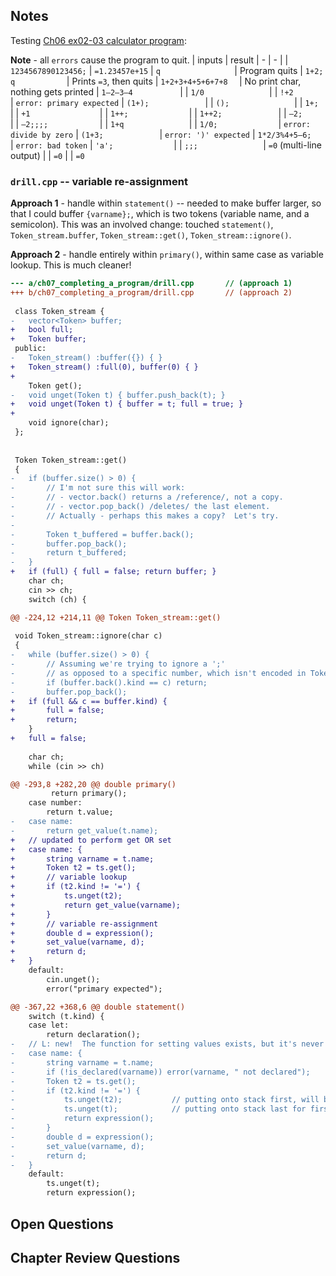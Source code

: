## Notes

Testing [Ch06 ex02-03 calculator program](../ch06_writing_a_program/exercise_02-03.cpp):

**Note** - all `errors` cause the program to quit.
| inputs              | result
| -                   | - |
| `1234567890123456;` | `=1.23457e+15`
| `q                ` | Program quits
| `1+2; q           ` | Prints `=3`, then quits
| `1+2+3+4+5+6+7+8  ` | No print char, nothing gets printed
| `1–2–3–4          ` |
| `1/0              ` |
| `!+2              ` | `error: primary expected`
| `(1+);            ` |
| `();              ` |
| `1+;              ` |
| `+1               ` |
| `1++;             ` |
| `1++2;            ` |
| `–2;              ` |
| `–2;;;;           ` |
| `1+q              ` |
| `1/0;             ` | `error: divide by zero`
| `(1+3;            ` | `error: ')' expected`
| `1*2/3%4+5–6;     ` | `error: bad token`
| `'a';             ` |
| `;;;              ` | `=0`  (multi-line output)
|                     | `=0`
|                     | `=0`


### `drill.cpp` -- variable re-assignment

**Approach 1** - handle within `statement()` -- needed to make buffer larger, so that I could buffer `{varname};`, which is two tokens (variable name, and a semicolon).  This was an involved change: touched `statement()`, `Token_stream.buffer`, `Token_stream::get()`, `Token_stream::ignore()`.

**Approach 2** - handle entirely within `primary()`, within same case as variable lookup.  This is much cleaner!

```diff
--- a/ch07_completing_a_program/drill.cpp       // (approach 1)
+++ b/ch07_completing_a_program/drill.cpp       // (approach 2)
 
 class Token_stream {
-	vector<Token> buffer;
+	bool full;
+	Token buffer;
 public:
-	Token_stream() :buffer({}) { }
+	Token_stream() :full(0), buffer(0) { }
+
 	Token get();
-	void unget(Token t) { buffer.push_back(t); }
+	void unget(Token t) { buffer = t; full = true; }
+
 	void ignore(char);
 };
 
 
 Token Token_stream::get()
 {
-	if (buffer.size() > 0) {
-		// I'm not sure this will work:
-		// - vector.back() returns a /reference/, not a copy.
-		// - vector.pop_back() /deletes/ the last element.
-		// Actually - perhaps this makes a copy?  Let's try.
-
-		Token t_buffered = buffer.back();
-		buffer.pop_back();
-		return t_buffered;
-	}
+	if (full) { full = false; return buffer; }
 	char ch;
 	cin >> ch;
 	switch (ch) {

@@ -224,12 +214,11 @@ Token Token_stream::get()
 
 void Token_stream::ignore(char c)
 {
-	while (buffer.size() > 0) {
-		// Assuming we're trying to ignore a ';'
-		// as opposed to a specific number, which isn't encoded in Token.kind
-		if (buffer.back().kind == c) return;
-		buffer.pop_back();
+	if (full && c == buffer.kind) {
+		full = false;
+		return;
 	}
+	full = false;
 
 	char ch;
 	while (cin >> ch)

@@ -293,8 +282,20 @@ double primary()
         return primary();
 	case number:
 		return t.value;
-	case name:
-		return get_value(t.name);
+	// updated to perform get OR set
+	case name: {
+		string varname = t.name;
+		Token t2 = ts.get();
+		// variable lookup
+		if (t2.kind != '=') {
+			ts.unget(t2);
+			return get_value(varname);
+		}
+		// variable re-assignment
+		double d = expression();
+		set_value(varname, d);
+		return d;
+	}
 	default:
 		cin.unget();
 		error("primary expected");

@@ -367,22 +368,6 @@ double statement()
 	switch (t.kind) {
 	case let:
 		return declaration();
-	// L: new!  The function for setting values exists, but it's never used!
-	case name: {
-		string varname = t.name;
-		if (!is_declared(varname)) error(varname, " not declared");
-		Token t2 = ts.get();
-		if (t2.kind != '=') {
-			ts.unget(t2);           // putting onto stack first, will be processed last (LIFO)
-			ts.unget(t);            // putting onto stack last for first processing
-			return expression();
-		}
-		double d = expression();
-		set_value(varname, d);
-		return d;
-	}
 	default:
 		ts.unget(t);
 		return expression();
```

## Open Questions


## Chapter Review Questions